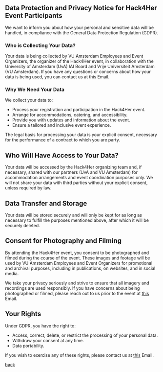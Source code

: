 ## Data Protection and Privacy Notice for Hack4Her Event Participants

 We want to inform you about how your personal and sensitive data will be handled, in compliance with the General Data Protection Regulation (GDPR).

### Who is Collecting Your Data?

Your data is being collected by VU Amsterdam Employees and Event Organizers, the organizer of the Hack4Her event, in collaboration with the University of Amsterdam (UvA) IAI Board and Vrije Universiteit Amsterdam (VU Amsterdam). If you have any questions or concerns about how your data is being used, you can contact us at this Email.

### Why We Need Your Data

We collect your data to:

- Process your registration and participation in the Hack4Her event.
- Arrange for accommodations, catering, and accessibility.
- Provide you with updates and information about the event.
- Ensure a tailored and inclusive event experience.

The legal basis for processing your data is your explicit consent, necessary for the performance of a contract to which you are party.

## Who Will Have Access to Your Data?

Your data will be accessed by the Hack4Her organizing team and, if necessary, shared with our partners (UvA and VU Amsterdam) for accommodation arrangements and event coordination purposes only. We will not share your data with third parties without your explicit consent, unless required by law.

## Data Transfer and Storage

Your data will be stored securely and will only be kept for as long as necessary to fulfill the purposes mentioned above, after which it will be securely deleted.

## Consent for Photography and Filming
By attending the Hack4Her event, you consent to be photographed and filmed during the course of the event. These images and footage will be used by VU Amsterdam Employees and Event Organizers for promotional and archival purposes, including in publications, on websites, and in social media.

We take your privacy seriously and strive to ensure that all imagery and recordings are used responsibly. If you have concerns about being photographed or filmed, please reach out to us prior to the event at [this](mailto:hack4her2024@gmail.com) Email.

## Your Rights

Under GDPR, you have the right to:

- Access, correct, delete, or restrict the processing of your personal data.
- Withdraw your consent at any time.
- Data portability.

If you wish to exercise any of these rights, please contact us at [this](mailto:hack4her2024@gmail.com) Email.

[back](./)
